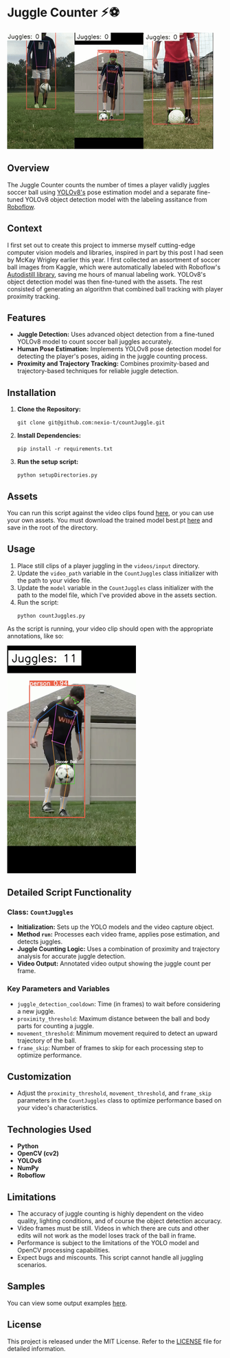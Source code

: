 
# Juggle Counter ⚡︎⚽ ︎︎

![Output Example](./assets/output.gif)

## Overview
The Juggle Counter counts the number of times a player validly juggles soccer ball using <a href="https://github.com/ultralytics/ultralytics" target="_blank">YOLOv8's</a> pose estimation model and a separate fine-tuned YOLOv8 object detection model with the labeling assitance from <a href="https://public.roboflow.com/"  target="_blank">Roboflow</a>.

## Context 
I first set out to create this project to immerse myself cutting-edge computer vision models and libraries, inspired in part by this post I had seen by McKay Wrigley earlier this year. I first collected an assortment of soccer ball images from Kaggle, which were automatically labeled with Roboflow's <a href="https://blog.roboflow.com/autodistill/">Autodistill library</a>, saving me hours of manual labeling work. YOLOv8's object detection model was then fine-tuned with the assets. The rest consisted of generating an algorithm that combined ball tracking with player proximity tracking.  

## Features
- **Juggle Detection:** Uses advanced object detection from a fine-tuned YOLOv8 model to count soccer ball juggles accurately.
- **Human Pose Estimation:** Implements YOLOv8 pose detection model for detecting the player's poses, aiding in the juggle counting process.
- **Proximity and Trajectory Tracking:** Combines proximity-based and trajectory-based techniques for reliable juggle detection.

## Installation
1. **Clone the Repository:**
   ```
   git clone git@github.com:nexio-t/countJuggle.git
   ```
2. **Install Dependencies:**
   ```
   pip install -r requirements.txt
   ```
3. **Run the setup script:**
   ```
   python setupDirectories.py
   ```

## Assets
You can run this script against the video clips found <a href="https://drive.google.com/drive/folders/1TWDXXCVKoTqzt0nEnrsu77PWe4Nz3oRg" target="_blank">here</a>, or you can use your own assets. You must download the trained model best.pt <a href="https://drive.google.com/drive/folders/1Aa6gIt189lr_i8PW8bpKgNVFH9rYdM-q" target="_blank">here</a> and save in the root of the directory. 

## Usage
1. Place still clips of a player juggling in the `videos/input` directory.
2. Update the `video_path` variable in the `CountJuggles` class initializer with the path to your video file.
3. Update the `model` variable in the `CountJuggles` class initializer with the path to the model file, which I've provided above in the assets section. 
4. Run the script:
   ```
   python countJuggles.py
   ```
As the script is running, your video clip should open with the appropriate annotations, like so: 

<img src="./assets/annotation_example.png" alt="Annotation Example" width="300"/>

## Detailed Script Functionality

### Class: `CountJuggles`
- **Initialization:** Sets up the YOLO models and the video capture object.
- **Method `run`:** Processes each video frame, applies pose estimation, and detects juggles.
- **Juggle Counting Logic:** Uses a combination of proximity and trajectory analysis for accurate juggle detection.
- **Video Output:** Annotated video output showing the juggle count per frame.

### Key Parameters and Variables
- `juggle_detection_cooldown`: Time (in frames) to wait before considering a new juggle.
- `proximity_threshold`: Maximum distance between the ball and body parts for counting a juggle.
- `movement_threshold`: Minimum movement required to detect an upward trajectory of the ball.
- `frame_skip`: Number of frames to skip for each processing step to optimize performance.

## Customization
- Adjust the `proximity_threshold`, `movement_threshold`, and `frame_skip` parameters in the `CountJuggles` class to optimize performance based on your video's characteristics.

## Technologies Used
- **Python**
- **OpenCV (cv2)** 
- **YOLOv8** 
- **NumPy** 
- **Roboflow** 

## Limitations
- The accuracy of juggle counting is highly dependent on the video quality, lighting conditions, and of course the object detection accuracy. 
- Video frames must be still. Videos in which there are cuts and other edits will not work as the model loses track of the ball in frame. 
- Performance is subject to the limitations of the YOLO model and OpenCV processing capabilities.
- Expect bugs and miscounts. This script cannot handle all juggling scenarios.

## Samples 

You can view some output examples <a href="https://drive.google.com/drive/u/0/folders/1bHn0yV89h4GDTq0H_t-k7C0tni7mckdH" target="_blank">here</a>. 

## License
This project is released under the MIT License. Refer to the [LICENSE](LICENSE.txt) file for detailed information.
